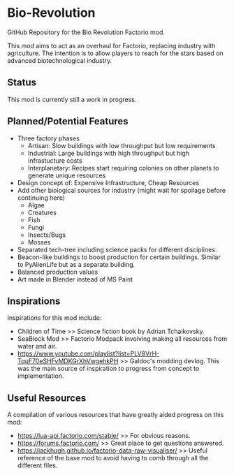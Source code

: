 # Bio-Revolution
GitHub Repository for the Bio Revolution Factorio mod.

This mod aims to act as an overhaul for Factorio, replacing industry with agriculture. The intention is to allow players to reach for the stars based on advanced biotechnological industry.

## Status
This mod is currently still a work in progress.

## Planned/Potential Features
- Three factory phases
    - Artisan: Slow buildings with low throughput but low requirements
    - Industrial: Large buildings with high throughput but high infrastucture costs
    - Interplanetary: Recipes start requiring colonies on other planets to generate unique resources
- Design concept of: Expensive Infrastructure, Cheap Resources
- Add other biological sources for industry (might wait for spoilage before continuing here)
    - Algae
    - Creatures
    - Fish
    - Fungi
    - Insects/Bugs
    - Mosses
- Separated tech-tree including science packs for different disciplines.
- Beacon-like buildings to boost production for certain buildings. Similar to PyAlienLife but as a separate building.
- Balanced production values
- Art made in Blender instead of MS Paint

## Inspirations
Inspirations for this mod include:
- Children of Time >> Science fiction book by Adrian Tchaikovsky.
- SeaBlock Mod >> Factorio Modpack involving making all resources from water and air.
- https://www.youtube.com/playlist?list=PLV8VrH-TquF70eSHFvMDKGrXhVwgehkPH >> Galdoc's modding devlog. This was the main source of inspiration to progress from concept to implementation.

## Useful Resources
A compilation of various resources that have greatly aided progress on this mod:
- https://lua-api.factorio.com/stable/ >> For obvious reasons.
- https://forums.factorio.com/ >> Great place to get questions answered.
- https://jackhugh.github.io/factorio-data-raw-visualiser/ >> Useful reference of the base mod to avoid having to comb through all the different files.
